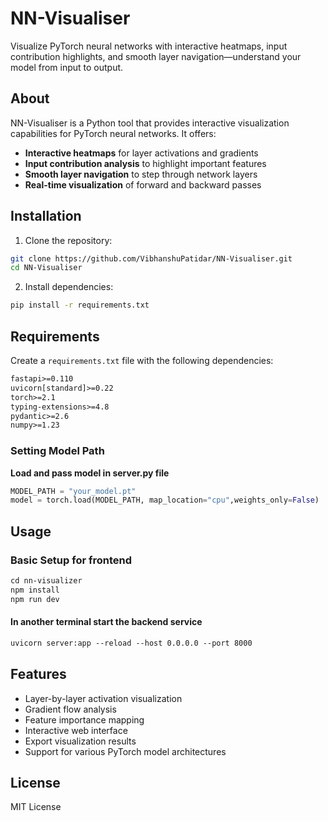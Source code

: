# NN-Visualiser

Visualize PyTorch neural networks with interactive heatmaps, input contribution highlights, and smooth layer navigation—understand your model from input to output.

## About

NN-Visualiser is a Python tool that provides interactive visualization capabilities for PyTorch neural networks. It offers:

- **Interactive heatmaps** for layer activations and gradients
- **Input contribution analysis** to highlight important features
- **Smooth layer navigation** to step through network layers
- **Real-time visualization** of forward and backward passes


## Installation

1. Clone the repository:
```bash
git clone https://github.com/VibhanshuPatidar/NN-Visualiser.git
cd NN-Visualiser
```

2. Install dependencies:
```bash
pip install -r requirements.txt
```


## Requirements

Create a `requirements.txt` file with the following dependencies:

```txt
fastapi>=0.110
uvicorn[standard]>=0.22
torch>=2.1
typing-extensions>=4.8
pydantic>=2.6
numpy>=1.23
```


### Setting Model Path


**Load and pass model in server.py file**

```python
MODEL_PATH = "your_model.pt"
model = torch.load(MODEL_PATH, map_location="cpu",weights_only=False)
```



## Usage

### Basic Setup for frontend

```txt
cd nn-visualizer
npm install 
npm run dev
```
#### In another terminal start the backend service

```txt
uvicorn server:app --reload --host 0.0.0.0 --port 8000
```



## Features

- Layer-by-layer activation visualization
- Gradient flow analysis
- Feature importance mapping
- Interactive web interface
- Export visualization results
- Support for various PyTorch model architectures


## License

MIT License

